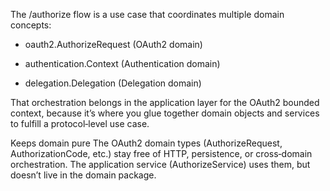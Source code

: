 
The /authorize flow is a use case that coordinates multiple domain concepts:

- oauth2.AuthorizeRequest (OAuth2 domain)

- authentication.Context (Authentication domain)

- delegation.Delegation (Delegation domain)

That orchestration belongs in the application layer for the OAuth2 bounded context,
because it’s where you glue together domain objects and services to fulfill a protocol‑level use case.

Keeps domain pure The OAuth2 domain types (AuthorizeRequest, AuthorizationCode, etc.) stay free of HTTP, persistence, or cross‑domain orchestration. The application service (AuthorizeService) uses them, but doesn’t live in the domain package.
